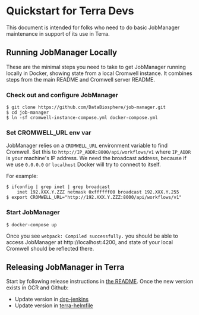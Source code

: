 # Quickstart for Terra Devs

This document is intended for folks who need to do basic JobManager maintenance
in support of its use in Terra. 

## Running JobManager Locally

These are the minimal steps you need to take to get JobManager running locally in 
Docker, showing state from a local Cromwell instance. It combines steps from the 
main README and Cromwell server README.

### Check out and configure JobManager

```
$ git clone https://github.com/DataBiosphere/job-manager.git
$ cd job-manager
$ ln -sf cromwell-instance-compose.yml docker-compose.yml
```

### Set CROMWELL_URL env var

JobManager relies on a `CROMWELL_URL` environment variable to find Cromwell.
Set this to `http://IP_ADDR:8000/api/workflows/v1` where `IP_ADDR` is your machine's 
IP address. We need the broadcast address, because if we use `0.0.0.0` or `localhost` Docker
will try to connect to itself.

For example:
```
$ ifconfig | grep inet | grep broadcast
    inet 192.XXX.Y.ZZZ netmask 0xffffff00 broadcast 192.XXX.Y.255
$ export CROMWELL_URL="http://192.XXX.Y.ZZZ:8000/api/workflows/v1"
```

### Start JobManager

```
$ docker-compose up
```
Once you see `webpack: Compiled successfully.` you should be able to access JobManager
at http://localhost:4200, and state of your local Cromwell should be reflected there.

## Releasing JobManager in Terra

Start by following release instructions in [the README](README.md#build-docker-images-and-releases).
Once the new version exists in GCR and Github:
 * Update version in [dsp-jenkins](https://github.com/broadinstitute/dsp-jenkins/blob/master/src/main/resources/FirecloudAutomatedTesting.conf)
 * Update version in [terra-helmfile](https://github.com/broadinstitute/terra-helmfile/blob/master/versions/app/dev.yaml)